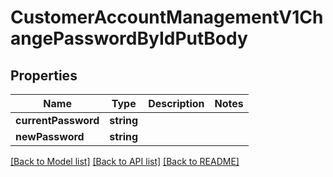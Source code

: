 # CustomerAccountManagementV1ChangePasswordByIdPutBody

## Properties
Name | Type | Description | Notes
------------ | ------------- | ------------- | -------------
**currentPassword** | **string** |  | 
**newPassword** | **string** |  | 

[[Back to Model list]](../README.md#documentation-for-models) [[Back to API list]](../README.md#documentation-for-api-endpoints) [[Back to README]](../README.md)


